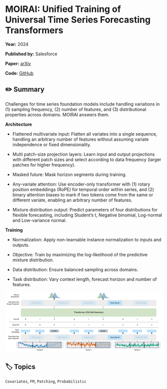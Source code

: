 # MOIRAI: Unified Training of Universal Time Series Forecasting Transformers

**Year:** 2024

**Published by:** Salesforce

**Paper:** [arXiv](https://arxiv.org/pdf/2402.02592)

**Code:** [GitHub](https://github.com/SalesforceAIResearch/uni2ts)

## ✏️ Summary
Challenges for time series foundation models include handling variations in (1) sampling frequency, (2) number of features, and (3) distributional properties across domains. MOIRAI answers them.

**Architecture**

- Flattened multivariate input: Flatten all variates into a single sequence, handling an arbitrary number of features without assuming variate independence or fixed dimensionality.

- Multi patch-size projection layers: Learn input and output projections with different patch sizes and select according to data frequency (larger patches for higher frequency).

- Masked future: Mask horizon segments during training.

- Any-variate attention: Use encoder-only transformer with (1) rotary position embeddings (RoPE) for temporal order within series, and (2) binary attention biases to mark if two tokens come from the same or different variate, enabling an arbitrary number of features.

- Mixture distribution output: Predict parameters of four distributions for flexible forecasting, including Student’s t, Negative binomial, Log-normal and Low-variance normal.


**Training**

- Normalization: Apply non-learnable instance normalization to inputs and outputs.

- Objective: Train by maximizing the log-likelihood of the predictive mixture distribution.

- Data distribution: Ensure balanced sampling across domains.

- Task distribution: Vary context length, forecast horizon and number of features.


![Figure](../figures/moirai-unified-training-of-universal-time-series-forecasting-transformers.png)

## 🏷️ Topics
`Covariates`, `FM`, `Patching`, `Probabilistic`
